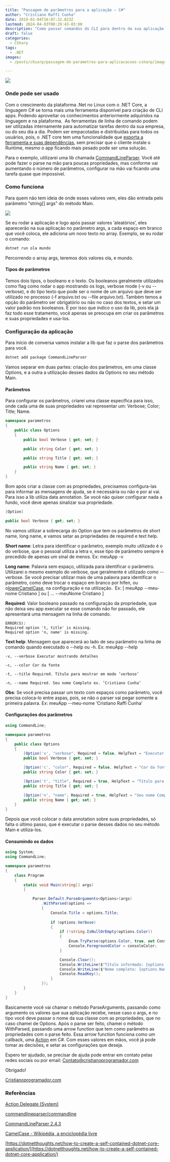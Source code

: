 ```yaml
---
title: "Passagem de parâmetros para a aplicação — C#"
author: "Cristiano Raffi Cunha"
date: 2019-02-04T16:07:32.023Z
lastmod: 2024-04-03T08:29:43-03:00
description: "Como passar comandos do CLI para dentro da sua aplicação .NET C#."
draft: false
categories:
  - CSharp
tags:
  - .NET
images:
  - /posts/chsarp/passagem-de-parametros-para-aplicacacoes-csharp/images/2019-02-04_passagem-de-parâmetros-para-a-aplicação-c-sharp_0.png

---
```


![](./images/2019-02-04_passagem-de-parâmetros-para-a-aplicação-c-sharp_0.png#center)

### Onde pode ser usado

Com o crescimento da plataforma .Net no Linux com o .NET Core, a linguagem C# se torna mais uma ferramenta disponível para criação de CLI apps. Podendo aproveitar os conhecimentos anteriormente adquiridos na linguagem e na plataforma. 
As ferramentas de linha de comando podem ser utilizadas internamente para automatizar tarefas dentro da sua empresa, ou do seu dia a dia. Podem ser empacotadas e distribuídas para todos os usuários, pois, o .NET core tem uma funcionalidade que [exporta a ferramenta e suas dependências](https://dotnetthoughts.net/how-to-create-a-self-contained-dotnet-core-application/), sem precisar que o cliente instale o Runtime, mesmo o app ficando mais pesado pode ser uma solução.

Para o exemplo, utilizarei uma lib chamada [CommandLineParser](https://www.nuget.org/packages/CommandLineParser/). Você até pode fazer o parse na mão para poucas propriedades, mas conforme vai aumentando o número de parâmetros, configurar na mão vai ficando uma tarefa quase que impossível.

### Como funciona

Para quem não tem ideia de onde esses valores vem, eles dão entrada pelo parâmetro “string[] args” do método Main.

![](./images/2019-02-04_passagem-de-parâmetros-para-a-aplicação-c-sharp_1.png#center)

Se eu rodar a aplicação e logo após passar valores ‘aleatórios’, eles aparecerão na sua aplicação no parâmetro args, a cada espaço em branco que você coloca, ele adiciona um novo texto no array. Exemplo, se eu rodar o comando:

``` bash
dotnet run ola mundo
```

Percorrendo o array args, teremos dois valores ola, e mundo.

#### Tipos de parâmetros

Temos dois tipos, o booleano e o texto. Os booleanos geralmente utilizados como flag como rodar o app mostrando os logs, verbose mode (-v ou --verbose), e do tipo texto que pode ser o nome de um arquivo que deve ser utilizado no processo (-f arquivo.txt ou --file arquivo.txt). Também temos a opção do parâmetro ser obrigatório ou não no caso dos textos, e setar um valor padrão nos booleanos. É por isso que indico o uso da lib, pois ela já faz todo esse tratamento, você apenas se preocupa em criar os parâmetros e suas propriedades e usa-los.

### Configuração da aplicação

Para início de conversa vamos instalar a lib que faz o parse dos parâmetros para você.

```bash
dotnet add package CommandLineParser
```

Vamos separar em duas partes: criação dos parâmetros, em uma classe Options, e a outra a utilização desses dados da Options no seu método Main.

#### Parâmetros

Para configurar os parâmetros, criarei uma classe específica para isso, onde cada uma de suas propriedades vai representar um: Verbose; Color; Title; Name.

```csharp
namespace parametros
{
    public class Options
    {
        public bool Verbose { get; set; }

        public string Color { get; set; }

        public string Title { get; set; }

        public string Name { get; set; }
    }
}
```

Bom após criar a classe com as propriedades, precisamos configura-las para informar as mensagens de ajuda, se é necessária ou não e por aí vai. Para isso a lib utiliza data annotation. Se você não quiser configurar nada a fundo, você deve apenas sinalizar sua propriedade.

```csharp
[Option]

public bool Verbose { get; set; }
```

No vamos utilizar a sobrecarga do Option que tem os parâmetros de short name, long name, e vamos setar as propriedades de required e text help.

**Short name**: Letra para identificar o parâmetro, exemplo muito utilizado é o do verbose, que o pessoal utiliza a letra v, esse tipo de parâmetro sempre é precedido de apenas um sinal de menos. Ex: meuApp -v

**Long name**: Palavra sem espaço, utilizada para identificar o parâmetro. Utilizarei o mesmo exemplo do verbose, que geralmente é utilizado como --verbose. Se você precisar utilizar mais de uma palavra para identificar o parâmetro, como deve trocar o espaço em branco por hífen, ou o[lowerCamelCase](https://pt.wikipedia.org/wiki/CamelCase), na configuração e na utilização. 
Ex: [ meuApp --meu-nome Cristiano ] ou [ … --meuNome Cristiano ]

**Required**: Valor booleano passado na configuração da propriedade, que não deixa seu app executar se esse comando não for passado, ele apresentará uma mensagem na linha de comando.

```log
ERROR(S):
Required option 't, title' is missing.
Required option 'n, name' is missing.
```

**Text help**: Mensagem que aparecerá ao lado de seu parâmetro na linha de comando quando executado o --help ou -h. Ex: meuApp --help

```
-v, --verbose Executar mostrando detalhes

-c, --color Cor da fonte

-t, --title Required. Título para mostrar em modo ‘verboso’

-n, --name Required. Seu nome Completo ex. ‘Cristiano Cunha’
```

**Obs**: Se você precisa passar um texto com espaços como parâmetro, você precisa coloca-lo entre aspas, pois, se não o parser vai pegar somente a primeira palavra.
Ex: meuApp --meu-nome ‘Cristiano Raffi Cunha’

#### Configurações dos parâmetros

```csharp
using CommandLine;

namespace parametros
{
    public class Options
    {
        [Option('v', "verbose", Required = false, HelpText = "Executar mostrando detalhes")]
        public bool Verbose { get; set; }

        [Option('c', "color", Required = false, HelpText = "Cor da fonte")]
        public string Color { get; set; }

        [Option('t', "title", Required = true, HelpText = "Título para mostrar em modo 'verboso'")]
        public string Title { get; set; }

        [Option('n', "name", Required = true, HelpText = "Seu nome Completo ex. 'Cristiano Cunha'")]
        public string Name { get; set; }
    }
}
```

Depois que você colocar o data annotation sobre suas propriedades, só falta o último passo, que é executar o parse desses dados no seu método Main e utiliza-los.

#### Consumindo os dados

```csharp
using System;
using CommandLine;

namespace parametros
{
    class Program
    {
        static void Main(string[] args)
        {

            Parser.Default.ParseArguments<Options>(args)
                .WithParsed(options =>
                {
                    Console.Title = options.Title;
                    
                    if (options.Verbose)
                    {
                        if (!string.IsNullOrEmpty(options.Color))
                        {
                            Enum.TryParse(options.Color, true, out ConsoleColor consoleColor);
                            Console.ForegroundColor = consoleColor;
                        }

                        Console.Clear();
                        Console.WriteLine($"Título informado: {options.Title}\n");
                        Console.WriteLine($"Nome completo: {options.Name}");
                        Console.ReadKey();
                    }
                });
        }
    }
}
```

Basicamente você vai chamar o método ParseArguments, passando como argumento os valores que sua aplicação recebe, nesse caso o args, e no tipo você deve passar o nome da sua classe com as propriedades, que no caso chamei de Options. Após o parse ser feito, chamei o método WithParsed, passando uma arrow function que tem como parâmetro as propriedades com o parse feito. Essa arrow function funciona como um callback, uma [Action](https://docs.microsoft.com/pt-br/dotnet/api/system.action-1?view=netframework-4.7.2) em C#.
Com esses valores em mãos, você já pode tomar as decisões, e setar as configurações que deseja.

Espero ter ajudado, se precisar de ajuda pode entrar em contato pelas redes sociais ou por email: Contato@cristianoprogramador.com

Obrigado!

[Cristianoprogramador.com](https://Cristianoprogramador.com)

### Referências

[Action Delegate (System)](https://docs.microsoft.com/pt-br/dotnet/api/system.action-1?view=netframework-4.7.2 "https://docs.microsoft.com/pt-br/dotnet/api/system.action-1?view=netframework-4.7.2")

[commandlineparser/commandline](https://github.com/commandlineparser/commandline "https://github.com/commandlineparser/commandline")

[CommandLineParser 2.4.3](https://www.nuget.org/packages/CommandLineParser/ "https://www.nuget.org/packages/CommandLineParser/")

[CamelCase - Wikipédia, a enciclopédia livre](https://pt.wikipedia.org/wiki/CamelCase "https://pt.wikipedia.org/wiki/CamelCase")

[https://dotnetthoughts.net/how-to-create-a-self-contained-dotnet-core-application/](https://dotnetthoughts.net/how-to-create-a-self-contained-dotnet-core-application/)
